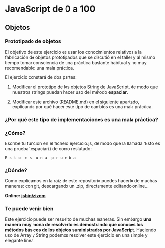 JavaScript de 0 a 100
=====================

Objetos
-------

### Prototipado de objetos

El objetivo de este ejercicio es usar los conocimientos relativos a la fabricación de objetos prototipados que se discutió en el taller y al mismo tiempo tomar consciencia de una práctica bastante habitual y no muy recomendable: una mala práctica.

El ejercicio constará de dos partes:

1. Modificar el prototípo de los objetos String de JavaScript, de modo que nuestros strings puedan hacer uso del método **espaciar**.

2. Modificar este archivo (README.md) en el siguiente apartado, explicando por qué hacer este tipo de cambios es una mala práctica.

### ¿Por qué este tipo de implementaciones es una mala práctica?


### ¿Cómo?

Escribe tu funcion en el fichero ejercicio.js, de modo que la llamada 'Esto es una prueba'.espaciar() de como reslutado:

    E s t o  e s  u n a  p r u e b a

### ¿Dónde?

Como explicamos en la raiz de este repositorio puedes hacerlo de muchas maneras: con git, descargando un .zip, directamente editando online...

**Online: [jsbin/zizem](http://jsbin.com/http://jsbin.com/zizem/1/edit?js,console "1-objetos/prototype - jsbin")**

### Te puede venir bien

Este ejercicio puede ser resuelto de muchas maneras. Sin embargo **una manera muy mona de resolverlo es demostrando que conoces los métodos básicos de los objetos suministrados por JavaScript**. Haciendo uso de Array y String podemos resolver este ejercicio en una simple y elegante linea.